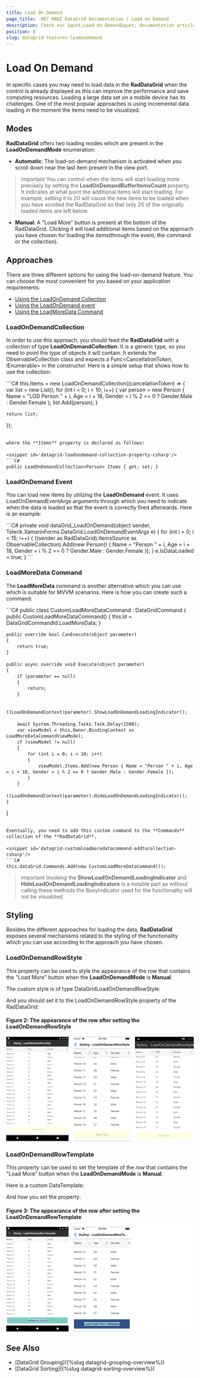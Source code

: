 ```yaml
---
title: Load On Demand
page_title: .NET MAUI DataGrid Documentation | Load on Demand
description: Check our &quot;Load On Demand&quot; documentation article for Telerik DataGrid for .NET MAUI control.
position: 8
slug: datagrid-features-loadondemand
---
```


# Load On Demand #

In specific cases you may need to load data in the **RadDataGrid** when the control is already displayed as this can improve the performance and save computing resources. Loading a large data set on a mobile device has its challenges. One of the most popular approaches is using incremental data loading in the moment the items need to be visualized. 

## Modes

**RadDataGrid** offers two loading modes which are present in the **LoadOnDemandMode** enumeration:

* **Automatic**: The load-on-demand mechanism is activated when you scroll down near the last item present in the view port. 
 
>important You can control when the items will start loading more precisely by setting the **LoadOnDemandBufferItemsCount** property. It indicates at what point the additional items will start loading. For example, setting it to 20 will cause the new items to be loaded when you have scrolled the RadDataGrid so that only 20 of the originally loaded items are left below.

* **Manual**: A "Load More" button is present at the bottom of the RadDataGrid. Clicking it will load additional items based on the approach you have chosen for loading the items(through the event, the command or the collection).

## Approaches 

There are three different options for using the load-on-demand feature. You can choose the most convenient for you based on your application requirements:

 * [Using the LoadOnDemand Collection](#loadondemandcollection)
 * [Using the LoadOnDemand event](#loadondemand-event)
 * [Using the LoadMoreData Command](#loadmoredata-command)

### LoadOnDemandCollection

In order to use this approach, you should feed the **RadDataGrid** with a collection of type **LoadOnDemandCollection**. It is a generic type, so you need to point the type of objects it will contain. It extends the ObservableCollection<T> class and expects a Func<CancellationToken, IEnumerable> in the constructor. Here is a simple setup that shows how to use the collection:

<snippet id='datagrid-loadondemand-collection-csharp'/>
```C#
this.Items = new LoadOnDemandCollection<Person>((cancelationToken) =>
{
    var list = new List<Person>();
    for (int i = 0; i < 10; i++)
    {
        var person = new Person { Name = "LOD Person " + i, Age = i + 18, Gender = i % 2 == 0 ? Gender.Male : Gender.Female };
        list.Add(person);
    }

    return list;
});
```

where the **Items** property is declared as follows:

<snippet id='datagrid-loadondemand-collection-property-csharp'/>
```C#
public LoadOnDemandCollection<Person> Items { get; set; }
```

### LoadOnDemand Event

You can load new items by utilizing the **LoadOnDemand** event. It uses LoadOnDemandEventArgs arguments through which you need to indicate when the data is loaded so that the event is correctly fired afterwards. Here is an example:

<snippet id='datagrid-loadondemand-event-csharp'/>
```C#
private void dataGrid_LoadOnDemand(object sender, Telerik.XamarinForms.DataGrid.LoadOnDemandEventArgs e)
{
    for (int i = 0; i < 15; i++)
    {
        ((sender as RadDataGrid).ItemsSource as ObservableCollection<Person>).Add(new Person() { Name = "Person " + i, Age = i + 18, Gender = i % 2 == 0 ? Gender.Male : Gender.Female });
    }
    e.IsDataLoaded = true;
}
```

### LoadMoreData Command

The **LoadMoreData** command is another alternative which you can use which is suitable for MVVM scenarios. Here is how you can create such a command:

<snippet id='datagrid-customloadmoredatacommand-csharp'/>
```C#
public class CustomLoadMoreDataCommand : DataGridCommand
{
    public CustomLoadMoreDataCommand()
    {
        this.Id = DataGridCommandId.LoadMoreData;
    }

    public override bool CanExecute(object parameter)
    {
        return true;
    }

    public async override void Execute(object parameter)
    {
        if (parameter == null)
        {
            return;
        }

        ((LoadOnDemandContext)parameter).ShowLoadOnDemandLoadingIndicator();

        await System.Threading.Tasks.Task.Delay(1500);
        var viewModel = this.Owner.BindingContext as LoadMoreDataCommandViewModel;
        if (viewModel != null)
        {
            for (int i = 0; i < 10; i++)
            {
                viewModel.Items.Add(new Person { Name = "Person " + i, Age = i + 18, Gender = i % 2 == 0 ? Gender.Male : Gender.Female });
            }
        }
        ((LoadOnDemandContext)parameter).HideLoadOnDemandLoadingIndicator();
    }
}
```

Eventually, you need to add this custom command to the **Commands** collection of the **RadDataGrid**.

<snippet id='datagrid-customloadmoredatacommand-addtocollection-csharp'/>
```C#
this.dataGrid.Commands.Add(new CustomLoadMoreDataCommand());
```

>important Invoking the **ShowLoadOnDemandLoadingIndicator** and **HideLoadOnDemandLoadingIndicators** is a notable part as without calling these methods the BusyIndicator used for the functionality will not be visualized.

## Styling

Besides the different approaches for loading the data, **RadDataGrid** exposes several mechanisms related to the styling of the functionality which you can use according to the approach you have chosen.

### LoadOnDemandRowStyle 
This property can be used to style the appearance of the row that contains the "Load More" button when the **LoadOnDemandMode** is **Manual**.

The custom style is of type DataGridLoadOnDemandRowStyle:
<snippet id='datagrid-loadondemandrowstyle-xaml'/>

And you should set it to the LoadOnDemandRowStyle property of the RadDataGrid:
<snippet id='datagrid-setting-loadondemandrowstyle-xaml'/>

#### Figure 2: The appearance of the row after setting the LoadOnDemandRowStyle
![](images/datagrid-rowstyle.png)

### LoadOnDemandRowTemplate 

This property can be used to set the template of the row that contains the "Load More" button when the **LoadOnDemandMode** is **Manual**.

Here is a custom DataTemplate:
<snippet id='datagrid-loadondemandrowtemplate-xaml'/>

And how you set the property:
<snippet id='datagrid-setting-loadondemandrowtemplate-xaml'/>

#### Figure 3: The appearance of the row after setting the LoadOnDemandRowTemplate
![](images/datagrid-rowtemplate.png)


## See Also

* [DataGrid Grouping]({%slug datagrid-grouping-overview%})
* [DataGrid Sorting]({%slug datagrid-sorting-overview%})
